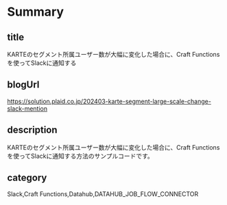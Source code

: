 # Summary

## title

KARTEのセグメント所属ユーザー数が大幅に変化した場合に、Craft Functionsを使ってSlackに通知する

## blogUrl

https://solution.plaid.co.jp/202403-karte-segment-large-scale-change-slack-mention

## description

KARTEのセグメント所属ユーザー数が大幅に変化した場合に、Craft Functionsを使ってSlackに通知する方法のサンプルコードです。

## category

Slack,Craft Functions,Datahub,DATAHUB_JOB_FLOW_CONNECTOR